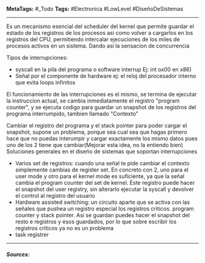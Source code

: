 **MetaTags:** #_Todo
**Tags:** #Electronica #LowLevel #DiseñoDeSistemas
- - -

Es un mecanismo esencial del scheduler del kernel que permite guardar el estado de los registros de los procesos asi como volver a cargarlos en los registros del CPU,  permitiendo intercalar ejecuciones de los miles de procesos activos en un sistema. Dando asi la sensacion de concurrencia

Tipos de interrupciones:
- syscall en la pila del programa o software interrup
		 Ej: int ox00 en  x86)
- Señal por el componente de hardware
		ej: el reloj del procesador interno que evita loops infinitos

El funcionamiento de las interrupciones es el mismo, se termina de ejecutar la instruccion actual, se cambia inmediatamente el registro "program counter", y se ejecuta codigo para guardar un snapshot de los registros del programa interrumpido, tambien llamado "Contexto"

Cambiar el registro del programa y el stack pointer para poder cargar el snapshot, supone un problema, porque sea cual sea que hagas primero hace que no puedas interumpir y cargar exactamente los mismo datos pues uno de los 2 tiene que cambiar(Mejorar esta idea, no la entiendo bien)
Soluciones generales en el diseño de sistemas que soportan interrupciones
- Varios set de registros: cuando una señal te pide cambiar el contexto simplemente cambias de register set. En concreto con 2, uno para el user mode y otro para el kernel mode es suficiente, ya que la señal cambia el program counter del set de kernel.  Este registro puede hacer el snapshot del user registry, sin alterarlo ejecutar la syscall y devolver el control al registro del usuario
- Hardware assisted switching: un circuito aparte que se activa con las señales que pushea un registro especial los registros criticos. program counter y stack pointer. Asi se guardan puedes hacer el snapshot del resto e registros y esos guardados, por lo que sobre escribir los registros criticos ya no es un problema
- task registrer
- - - 
#### ***Sources:***